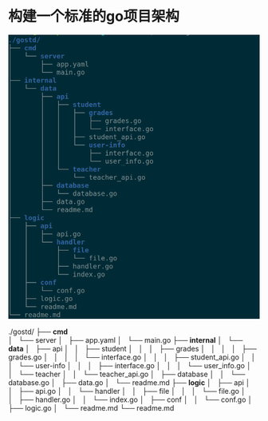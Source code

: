 # 构建一个标准的go项目架构
![avatar](images/gostd.png)

./gostd/
├── **cmd**         
│   └── server
│       ├── app.yaml
│       └── main.go
├── **internal**
│   └── **data**
│       ├── api
│       │   ├── student
│       │   │   ├── grades
│       │   │   │   ├── grades.go
│       │   │   │   └── interface.go
│       │   │   ├── student_api.go
│       │   │   └── user-info
│       │   │       ├── interface.go
│       │   │       └── user_info.go
│       │   └── teacher
│       │       └── teacher_api.go
│       ├── database
│       │   └── database.go
│       ├── data.go
│       └── readme.md
├── **logic**
│   ├── api
│   │   ├── api.go
│   │   └── handler
│   │       ├── file
│   │       │   └── file.go
│   │       ├── handler.go
│   │       └── index.go
│   ├── conf
│   │   └── conf.go
│   ├── logic.go
│   └── readme.md
└── readme.md
